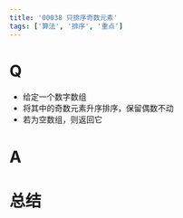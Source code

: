 ```yaml
---
title: '00038 只排序奇数元素'
tags: ['算法', '排序', '重点']
---
```


# Q

- 给定一个数字数组
- 将其中的奇数元素升序排序，保留偶数不动
- 若为空数组，则返回它

# A



# 总结



<script>
  function func(arr) {
    if (!arr?.length) return []
    const list = []
    for (let i = 0; i < arr.length; i++) {
      if (arr[i] % 2 === 1) {
        list.push(arr[i])
      }
    }
    list.sort((a, b) => a - b)
    for (let i = 0; i < arr.length; i++) {
      if (arr[i] % 2 === 1) {
        arr[i] = list.shift()
      }
    }
    return arr
  }
  console.log(func([3, 1, 2, 4, 7, 5, 6, 8, 9]))
  console.log(func([5, 3, 2, 8, 1, 4]))
</script>